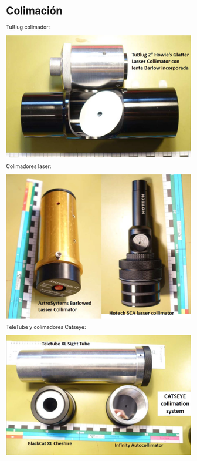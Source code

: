 # Colimación

TuBlug colimador:

<img src="IMG/TuBlug colimador.jpg" width=800 align=center>

Colimadores laser:

<img src="IMG/colimadores laser.jpg" width=800 align=center>

TeleTube y colimadores Catseye:

<img src="IMG/TeleTube y colimadores Catseye.jpg" width=800 align=center>

